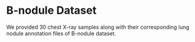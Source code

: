 # B-nodule Dataset
We provided 30 chest X-ray samples along with their corresponding lung nodule annotation files of B-nodule dataset.





